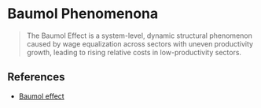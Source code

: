 # Baumol Phenomenona

> The Baumol Effect is a system-level, dynamic structural phenomenon caused by wage equalization across sectors with uneven productivity growth, leading to rising relative costs in low-productivity sectors.

## References

- [Baumol effect](https://en.wikipedia.org/wiki/Baumol_effect)
